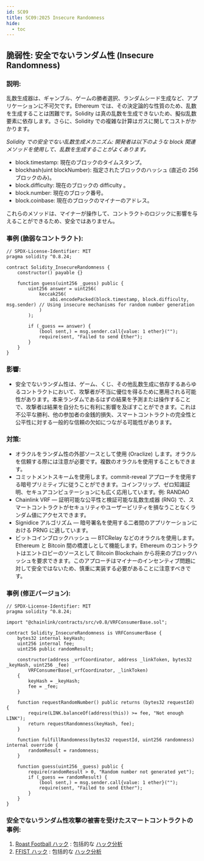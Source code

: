 ```yaml
---
id: SC09
title: SC09:2025 Insecure Randomness
hide:
  - toc
---
```


## 脆弱性: 安全でないランダム性 (Insecure Randomness)

### 説明:
乱数生成器は、ギャンブル、ゲームの勝者選択、ランダムシード生成など、アプリケーションに不可欠です。Ethereum では、その決定論的な性質のため、乱数を生成することは困難です。Solidity は真の乱数を生成できないため、擬似乱数要素に依存します。さらに、Solidity での複雑な計算はガスに関してコストがかかります。

*Solidity での安全でない乱数生成メカニズム: 開発者は以下のような block 関連メソッドを使用して、乱数を生成することがよくあります。*
  - block.timestamp: 現在のブロックのタイムスタンプ。
  - blockhash(uint blockNumber): 指定されたブロックのハッシュ (直近の 256 ブロックのみ)。
  - block.difficulty: 現在のブロックの difficulty 。
  - block.number: 現在のブロック番号。
  - block.coinbase: 現在のブロックのマイナーのアドレス。

これらのメソッドは、マイナーが操作して、コントラクトのロジックに影響を与えることができるため、安全ではありません。

### 事例 (脆弱なコントラクト):
```
// SPDX-License-Identifier: MIT
pragma solidity ^0.8.24;

contract Solidity_InsecureRandomness {
    constructor() payable {}

    function guess(uint256 _guess) public {
        uint256 answer = uint256(
            keccak256(
                abi.encodePacked(block.timestamp, block.difficulty, msg.sender) // Using insecure mechanisms for random number generation
            ) 
        );

        if (_guess == answer) {
            (bool sent,) = msg.sender.call{value: 1 ether}("");
            require(sent, "Failed to send Ether");
        }
    }
}
```
### 影響:
- 安全でないランダム性は、ゲーム、くじ、その他乱数生成に依存するあらゆるコントラクトにおいて、攻撃者が不当に優位を得るために悪用される可能性があります。本来ランダムであるはずの結果を予測または操作することで、攻撃者は結果を自分たちに有利に影響を及ぼすことができます。これは不公平な勝利、他の参加者の金銭的損失、スマートコントラクトの完全性と公平性に対する一般的な信頼の欠如につながる可能性があります。

### 対策:
- オラクルをランダム性の外部ソースとして使用 (Oraclize) します。オラクルを信頼する際には注意が必要です。複数のオラクルを使用することもできます。
- コミットメントスキームを使用します。commit-reveal アプローチを使用する暗号プリミティブに従うことができます。コインフリップ、ゼロ知識証明、セキュアコンピュテーションにも広く応用しています。例: RANDAO
- Chainlink VRF — 証明可能な公平性と検証可能な乱数生成器 (RNG) で、スマートコントラクトがセキュリティやユーザービリティを損なうことなくランダム値にアクセスできます。
- Signidice アルゴリズム — 暗号署名を使用する二者間のアプリケーションにおける PRNG に適しています。
- ビットコインブロックハッシュ — BTCRelay などのオラクルを使用します。Ethereum と Bitcoin 間の橋渡しとして機能します。Ethereum のコントラクトはエントロピーのソースとして Bitcoin Blockchain から将来のブロックハッシュを要求できます。このアプローチはマイナーのインセンティブ問題に対して安全ではないため、慎重に実装する必要があることに注意すべきです。

### 事例 (修正バージョン):

```
// SPDX-License-Identifier: MIT
pragma solidity ^0.8.24;

import "@chainlink/contracts/src/v0.8/VRFConsumerBase.sol";

contract Solidity_InsecureRandomness is VRFConsumerBase {
    bytes32 internal keyHash;
    uint256 internal fee;
    uint256 public randomResult;

    constructor(address _vrfCoordinator, address _linkToken, bytes32 _keyHash, uint256 _fee) 
        VRFConsumerBase(_vrfCoordinator, _linkToken) 
    {
        keyHash = _keyHash;
        fee = _fee;
    }

    function requestRandomNumber() public returns (bytes32 requestId) {
        require(LINK.balanceOf(address(this)) >= fee, "Not enough LINK");
        return requestRandomness(keyHash, fee);
    }

    function fulfillRandomness(bytes32 requestId, uint256 randomness) internal override {
        randomResult = randomness;
    }

    function guess(uint256 _guess) public {
        require(randomResult > 0, "Random number not generated yet");
        if (_guess == randomResult) {
            (bool sent,) = msg.sender.call{value: 1 ether}("");
            require(sent, "Failed to send Ether");
        }
    }
}
```

### 安全でないランダム性攻撃の被害を受けたスマートコントラクトの事例:
1. [Roast Football ハック](https://bscscan.com/address/0x26f1457f067bf26881f311833391b52ca871a4b5#code) : 包括的な [ハック分析](https://blog.solidityscan.com/roast-football-hack-analysis-e9316170c443)
2. [FFIST ハック](https://bscscan.com/address/0x80121da952a74c06adc1d7f85a237089b57af347#code) : 包括的な [ハック分析](https://blog.solidityscan.com/ffist-hack-analysis-9cb695c0fad9)

